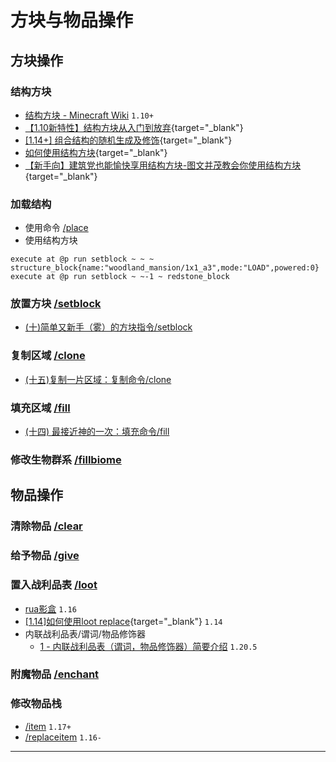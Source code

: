 # 方块与物品操作

## 方块操作

### 结构方块
  - [结构方块 - Minecraft Wiki](https://zh.minecraft.wiki/w/?curid=17934) `1.10+`
  - [【1.10新特性】结构方块从入门到放弃](/datapack-index/save/585095.html){target="_blank"}
  - [[1.14+] 组合结构的随机生成及修饰](/datapack-index/save/899638.html){target="_blank"}
  - [如何使用结构方块](/datapack-index/save/652937.html){target="_blank"}
  - [【新手向】建筑党也能愉快享用结构方块-图文并茂教会你使用结构方块](/datapack-index/save/801350.html){target="_blank"}
### 加载结构
  - 使用命令 [/place](https://zh.minecraft.wiki/w/?curid=95979)
  - 使用结构方块
  ```mcfunction
  execute at @p run setblock ~ ~ ~ structure_block{name:"woodland_mansion/1x1_a3",mode:"LOAD",powered:0}
  execute at @p run setblock ~ ~-1 ~ redstone_block
  ```

### 放置方块 [/setblock](https://zh.minecraft.wiki/w/?curid=39810)
  - [(十)简单又新手（雾）的方块指令/setblock](https://www.bilibili.com/opus/942368755971784728)
### 复制区域 [/clone](https://zh.minecraft.wiki/w/?curid=39642)
  - [(十五)复制一片区域：复制命令/clone](https://www.bilibili.com/read/cv38861264/)
### 填充区域 [/fill](https://zh.minecraft.wiki/w/%E5%91%BD%E4%BB%A4/fill)
  - [(十四) 最接近神的一次：填充命令/fill](https://www.bilibili.com/read/cv37972439/)
### 修改生物群系 [/fillbiome](https://zh.minecraft.wiki/w/命令/fillbiome)



## 物品操作

### 清除物品 [/clear](https://zh.minecraft.wiki/w/%E5%91%BD%E4%BB%A4/clear)

### 给予物品 [/give](https://zh.minecraft.wiki/w/%E5%91%BD%E4%BB%A4/give)

### 置入战利品表 [/loot](https://zh.minecraft.wiki/w/%E5%91%BD%E4%BB%A4/loot)
  - [rua影盒](https://zhangshenxing.github.io/VanillaModTutorial/#%E4%BF%AE%E6%94%B9%E7%8E%A9%E5%AE%B6%E8%83%8C%E5%8C%85) `1.16`
  - [[1.14]如何使用loot replace](/datapack-index/save/874755.html){target="_blank"} `1.14`
  - 内联战利品表/谓词/物品修饰器
    - [1 - 内联战利品表（谓词，物品修饰器）简要介绍](/resources/dust/1-内联战利品表.md) `1.20.5`

### 附魔物品 [/enchant](https://zh.minecraft.wiki/w/%E5%91%BD%E4%BB%A4/enchant)

### 修改物品栈
  - [/item](https://zh.minecraft.wiki/w/%E5%91%BD%E4%BB%A4/item) `1.17+`
  - [/replaceitem](https://zh.minecraft.wiki/w/%E5%91%BD%E4%BB%A4/replaceitem) `1.16-`

---
<script setup>
import { useData } from 'vitepress'

const { isDark } = useData()
</script>

<ClientOnly>
  <GiscusComment
    repo="CR-019/datapack-index"
    repoId="R_kgDONRhuqw"
    category="闲聊 Chats"
    categoryId="DIC_kwDONRhuq84CkchW"
    mapping="number"
    term="9"
    :strict="false"
    :reactionsEnabled="true"
    emitMetadata="0"
    inputPosition="top"
    :theme="isDark ? 'dark' : 'light'"
    lang="zh-CN"
    loading="lazy"
    class="giscus-wrapper"
  />
</ClientOnly>

<style>
.giscus-wrapper {
  margin: 3rem auto;
  max-width: 800px;
  padding-top: 2rem;
  border-top: 1px solid var(--vp-c-divider);
}
</style>